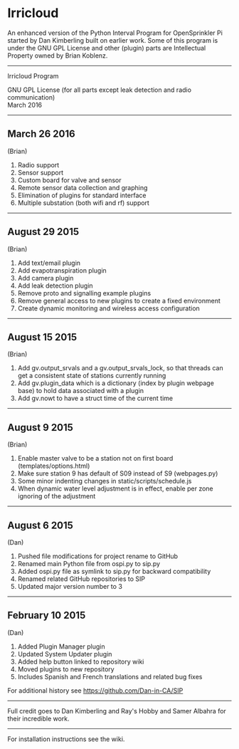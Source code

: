 Irricloud
====

An enhanced version of the Python Interval Program for OpenSprinkler Pi started by Dan Kimberling built on earlier work.
Some of this program is under the GNU GPL License and other (plugin) parts are Intellectual Property owned by Brian Koblenz.

-----------------------------------------------------------------
Irricloud Program<br/>

GNU GPL License (for all parts except leak detection and radio communication)<br/>
March 2016

***********
March 26 2016
----------
(Brian)  
1. Radio support  
2. Sensor support  
3. Custom board for valve and sensor  
4. Remote sensor data collection and graphing  
5. Elimination of plugins for standard interface  
6. Multiple substation (both wifi and rf) support  

***********
August 29 2015
----------
(Brian)  
1. Add text/email plugin  
2. Add evapotranspiration plugin  
3. Add camera plugin  
4. Add leak detection plugin  
5. Remove proto and signalling example plugins  
6. Remove general access to new plugins to create a fixed environment  
7. Create dynamic monitoring and wireless access configuration  

***********
August 15 2015
----------
(Brian)  
1. Add gv.output_srvals and a gv.output_srvals_lock, so that threads can get a consistent state of stations currently running  
2. Add gv.plugin_data which is a dictionary (index by plugin webpage base) to hold data associated with a plugin    
3. Add gv.nowt to have a struct time of the current time


***********
August 9 2015
----------
(Brian)  
1. Enable master valve to be a station not on first board (templates/options.html)  
2. Make sure station 9 has default of S09 instead of S9 (webpages.py)  
3. Some minor indenting changes in static/scripts/schedule.js    
4. When dynamic water level adjustment is in effect, enable per zone ignoring of the adjustment    


***********
August 6 2015
----------
(Dan)  
1. Pushed file modifications for project rename to GitHub  
2. Renamed main Python file from ospi.py to sip.py  
3. Added ospi.py file as symlink to sip.py for backward compatibility  
4. Renamed related GitHub repositories to SIP  
5. Updated major version number to 3


***********
February 10 2015
----------
(Dan)  
1. Added Plugin Manager plugin  
2. Updated System Updater plugin  
3. Added help button linked to repository wiki  
4. Moved plugins to new repository  
5. Includes Spanish and French translations and related bug fixes

For additional history see https://github.com/Dan-in-CA/SIP

******************************************************
Full credit goes to Dan Kimberling and Ray's Hobby and Samer Albahra for their
incredible work.
******************************************************

For installation instructions see the wiki.

